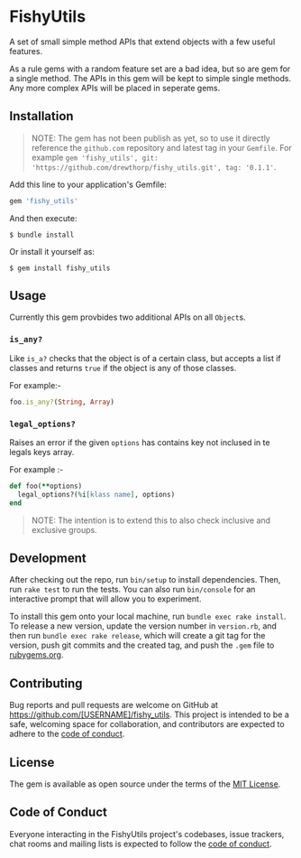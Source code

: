 # FishyUtils

A set of small simple method APIs that extend objects with a few useful features.

As a rule gems with a random feature set are a bad idea, but so are gem for a single method.  The APIs in this gem will be kept to simple single methods.  Any more complex APIs will be placed in seperate gems.
## Installation

> NOTE:  The gem has not been publish as yet, so to use it directly reference the `github.com` repository and latest tag in your `Gemfile`. For example `gem 'fishy_utils', git: 'https://github.com/drewthorp/fishy_utils.git', tag: '0.1.1'`.

Add this line to your application's Gemfile:

```ruby
gem 'fishy_utils'
```

And then execute:

    $ bundle install

Or install it yourself as:

    $ gem install fishy_utils

## Usage

Currently this gem provbides two additional APIs on all `Object`s.

### `is_any?`

Like `is_a?` checks that the object is of a certain class, but accepts a list if classes and returns `true` if the object is any of those classes.

For example:-

```ruby
foo.is_any?(String, Array)
```

### `legal_options?`

Raises an error if the given `options` has contains key not inclused in te legals keys array.

For example :-

```ruby
def foo(**options)
  legal_options?(%i[klass name], options)
end
```

> NOTE: The intention is to extend this to also check inclusive and exclusive groups.

## Development

After checking out the repo, run `bin/setup` to install dependencies. Then, run `rake test` to run the tests. You can also run `bin/console` for an interactive prompt that will allow you to experiment.

To install this gem onto your local machine, run `bundle exec rake install`. To release a new version, update the version number in `version.rb`, and then run `bundle exec rake release`, which will create a git tag for the version, push git commits and the created tag, and push the `.gem` file to [rubygems.org](https://rubygems.org).

## Contributing

Bug reports and pull requests are welcome on GitHub at https://github.com/[USERNAME]/fishy_utils. This project is intended to be a safe, welcoming space for collaboration, and contributors are expected to adhere to the [code of conduct](https://github.com/[USERNAME]/fishy_utils/blob/main/CODE_OF_CONDUCT.md).

## License

The gem is available as open source under the terms of the [MIT License](https://opensource.org/licenses/MIT).

## Code of Conduct

Everyone interacting in the FishyUtils project's codebases, issue trackers, chat rooms and mailing lists is expected to follow the [code of conduct](https://github.com/[USERNAME]/fishy_utils/blob/main/CODE_OF_CONDUCT.md).
